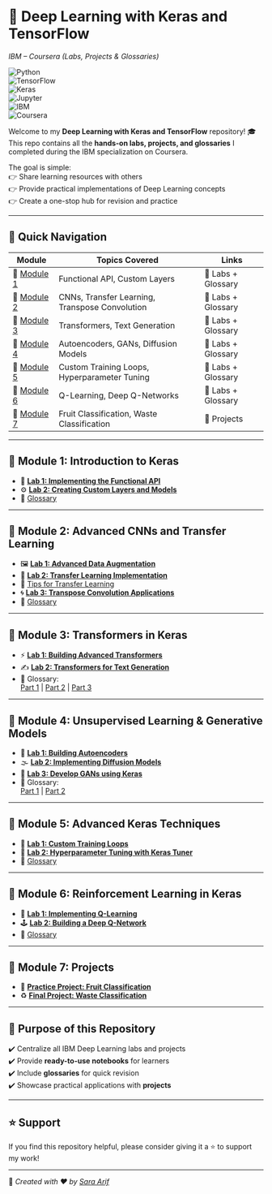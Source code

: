 # 🚀 Deep Learning with Keras and TensorFlow  
*IBM – Coursera (Labs, Projects & Glossaries)*  

![Python](https://img.shields.io/badge/Python-3.8+-blue?logo=python)  
![TensorFlow](https://img.shields.io/badge/TensorFlow-2.x-orange?logo=tensorflow)  
![Keras](https://img.shields.io/badge/Keras-Deep%20Learning-red?logo=keras)  
![Jupyter](https://img.shields.io/badge/Jupyter-Notebook-FA0F00?logo=jupyter)  
![IBM](https://img.shields.io/badge/IBM-Course-052FAD?logo=ibm)  
![Coursera](https://img.shields.io/badge/Coursera-Specialization-0056D2?logo=coursera)  



Welcome to my **Deep Learning with Keras and TensorFlow** repository! 🎓  
This repo contains all the **hands-on labs, projects, and glossaries** I completed during the IBM specialization on Coursera.  

The goal is simple:  
👉 Share learning resources with others  
👉 Provide practical implementations of Deep Learning concepts  
👉 Create a one-stop hub for revision and practice  

---

## 📑 Quick Navigation

| Module | Topics Covered | Links |
|--------|----------------|-------|
| 🔹 [Module 1](https://github.com/SaraArif6198/Deep-Learning-With-Keras-and-Tensorflow/tree/main/Module%201) | Functional API, Custom Layers | 🔗 Labs + Glossary |
| 🔹 [Module 2](https://github.com/SaraArif6198/Deep-Learning-With-Keras-and-Tensorflow/tree/main/Module%202) | CNNs, Transfer Learning, Transpose Convolution | 🔗 Labs + Glossary |
| 🔹 [Module 3](https://github.com/SaraArif6198/Deep-Learning-With-Keras-and-Tensorflow/tree/main/Module%203) | Transformers, Text Generation | 🔗 Labs + Glossary |
| 🔹 [Module 4](https://github.com/SaraArif6198/Deep-Learning-With-Keras-and-Tensorflow/tree/main/Module%204) | Autoencoders, GANs, Diffusion Models | 🔗 Labs + Glossary |
| 🔹 [Module 5](https://github.com/SaraArif6198/Deep-Learning-With-Keras-and-Tensorflow/tree/main/Module%205) | Custom Training Loops, Hyperparameter Tuning | 🔗 Labs + Glossary |
| 🔹 [Module 6](https://github.com/SaraArif6198/Deep-Learning-With-Keras-and-Tensorflow/tree/main/module%206) | Q-Learning, Deep Q-Networks | 🔗 Labs + Glossary |
| 🔹 [Module 7](https://github.com/SaraArif6198/Deep-Learning-With-Keras-and-Tensorflow/tree/main/module%207) | Fruit Classification, Waste Classification | 🔗 Projects |

---

## 🔹 Module 1: Introduction to Keras
- 📘 **[Lab 1: Implementing the Functional API](Module%201/M01L01-Lab-%20Implementing%20the%20Functional%20API%20in%20Keras-v1.ipynb)**  
- ⚙️ **[Lab 2: Creating Custom Layers and Models](Module%201/M01L02-Lab-Creating-Custom-Layers-and-Models-v1.ipynb)**  
- 📑 [Glossary](Module%201/Module%201%20glossary.png)

---

## 🔹 Module 2: Advanced CNNs and Transfer Learning
- 🖼️ **[Lab 1: Advanced Data Augmentation](Module%202/M2L1-Lab-%20Advanced%20Data%20Augmentation%20with%20Keras-v1.ipynb)**  
- 🔄 **[Lab 2: Transfer Learning Implementation](Module%202/M02L02-Lab-Transfer-Learning-Implementation-v1.ipynb)**  
- 📖 [Tips for Transfer Learning](Module%202/Module%202%20Tips%20for%20Transfer%20Learning%20Implementation.png)  
- 🌀 **[Lab 3: Transpose Convolution Applications](Module%202/Lab-Practical%20Application%20of%20Transpose%20Convolution-v1.ipynb)**  
- 📑 [Glossary](Module%202/Module%202%20Glossary.png)

---

## 🔹 Module 3: Transformers in Keras
- ⚡ **[Lab 1: Building Advanced Transformers](Module%203/REVIEW-Lab-Building%20Advanced%20Transformers-v1.ipynb)**  
- ✍️ **[Lab 2: Transformers for Text Generation](Module%203/M03L02-Lab-Implementing%20Transformers%20for%20Text%20Genera-v1.ipynb)**  
- 📑 Glossary:  
  [Part 1](Module%203/module%203%20Glossary-1.png) | [Part 2](Module%203/Module%203%20Glossary-2.png) | [Part 3](Module%203/Module%203%20glossary-3.png)

---

## 🔹 Module 4: Unsupervised Learning & Generative Models
- 🧩 **[Lab 1: Building Autoencoders](Module%204/M04L01-Lab-Building%20Autoencoders-v1.ipynb)**  
- 🌫️ **[Lab 2: Implementing Diffusion Models](Module%204/M04-Lab-Implementing-Diffusion-Models-v1.ipynb)**  
- 🎨 **[Lab 3: Develop GANs using Keras](Module%204/M04L02-Lab-Develop%20GANs%20using%20Keras-v1.ipynb)**  
- 📑 Glossary:  
  [Part 1](Module%204/Module%204%20Glossary-1.png) | [Part 2](Module%204/Module%204%20Glossary%202.png)

---

## 🔹 Module 5: Advanced Keras Techniques
- 🔁 **[Lab 1: Custom Training Loops](Module%205/M05L01-Lab-Custom%20Training%20Loops%20in%20Keras-v1.ipynb)**  
- 🎯 **[Lab 2: Hyperparameter Tuning with Keras Tuner](Module%205/M05L02-Lab-Hyperparameter%20Tuning%20with%20Keras%20Tuner-v1.ipynb)**  
- 📑 [Glossary](Module%205/Module%205%20Glossary.png)

---

## 🔹 Module 6: Reinforcement Learning in Keras
- 🤖 **[Lab 1: Implementing Q-Learning](module%206/M06L01-Lab-Implementing%20Q-Learning%20in%20Keras-v1.ipynb)**  
- 🕹️ **[Lab 2: Building a Deep Q-Network](module%206/M06L01-Lab-Building%20a%20Deep%20Q-Network%20with%20Keras-v1.ipynb)**  
- 📑 [Glossary](module%206/Module%206%20glossary.png)

---

## 🔹 Module 7: Projects
- 🍎 **[Practice Project: Fruit Classification](module%207/Practice%20Project)**  
- ♻️ **[Final Project: Waste Classification](module%207/Final%20Project)**  

---

## 🎯 Purpose of this Repository
✔️ Centralize all IBM Deep Learning labs and projects  
✔️ Provide **ready-to-use notebooks** for learners  
✔️ Include **glossaries** for quick revision  
✔️ Showcase practical applications with **projects**  

---

## ⭐ Support
If you find this repository helpful, please consider giving it a ⭐ to support my work!  

---

📌 *Created with ❤️ by [Sara Arif](https://github.com/SaraArif6198)*  
